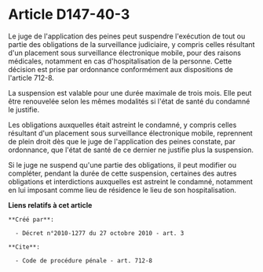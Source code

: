 # Article D147-40-3

Le juge de l'application des peines peut suspendre l'exécution de tout ou partie des obligations de la surveillance
judiciaire, y compris celles résultant d'un placement sous surveillance électronique mobile, pour des raisons médicales,
notamment en cas d'hospitalisation de la personne. Cette décision est prise par ordonnance conformément aux dispositions de
l'article 712-8. 

La suspension est valable pour une durée maximale de trois mois. Elle peut être renouvelée selon les mêmes modalités si
l'état de santé du condamné le justifie. 

Les obligations auxquelles était astreint le condamné, y compris celles résultant d'un placement sous surveillance
électronique mobile, reprennent de plein droit dès que le juge de l'application des peines constate, par ordonnance, que
l'état de santé de ce dernier ne justifie plus la suspension. 

Si le juge ne suspend qu'une partie des obligations, il peut modifier ou compléter, pendant la durée de cette suspension,
certaines des autres obligations et interdictions auxquelles est astreint le condamné, notamment en lui imposant comme lieu
de résidence le lieu de son hospitalisation.

**Liens relatifs à cet article**

	**Créé par**:

	  - Décret n°2010-1277 du 27 octobre 2010 - art. 3

	**Cite**:

	  - Code de procédure pénale - art. 712-8
